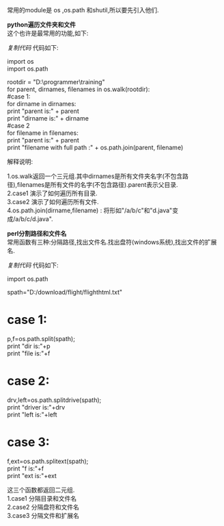 常用的module是 os ,os.path 和shutil,所以要先引入他们.  
  
**python遍历文件夹和文件**  
这个也许是最常用的功能,如下:  

_复制代码_ 代码如下:

  
import os  
import os.path  
  
rootdir = "D:\\programmer\\training"  
for parent, dirnames, filenames in os.walk(rootdir):  
#case 1:  
for dirname in dirnames:  
print "parent is:" + parent  
print "dirname is:" + dirname  
#case 2  
for filename in filenames:  
print "parent is:" + parent  
print "filename with full path :" + os.path.join(parent, filename)  

  
解释说明:  
  
1.os.walk返回一个三元组.其中dirnames是所有文件夹名字(不包含路径),filenames是所有文件的名字(不包含路径).parent表示父目录.  
2.case1 演示了如何遍历所有目录.  
3.case2 演示了如何遍历所有文件.  
4.os.path.join(dirname,filename) : 将形如"/a/b/c"和"d.java"变成/a/b/c/d.java".  
  
  
**perl分割路径和文件名**  
常用函数有三种:分隔路径,找出文件名.找出盘符(windows系统),找出文件的扩展名.  

_复制代码_ 代码如下:

  
import os.path  
  
spath="D:/download/flight/flighthtml.txt"  
  
# case 1:  
p,f=os.path.split(spath);  
print "dir is:"+p  
print "file is:"+f  
  
# case 2:  
drv,left=os.path.splitdrive(spath);  
print "driver is:"+drv  
print "left is:"+left  
# case 3:  
f,ext=os.path.splitext(spath);  
print "f is:"+f  
print "ext is:"+ext  

  
这三个函数都返回二元组.  
1.case1 分隔目录和文件名  
2.case2 分隔盘符和文件名  
3.case3 分隔文件和扩展名  

